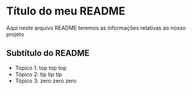 # Título do meu README

Aqui neste arquivo README teremos as informações relativas ao nosso projeto

## Subtítulo do README

- Tópico 1: top top top
- Tópico 2: tip tip tip
- Tópico 3: zero zero zero